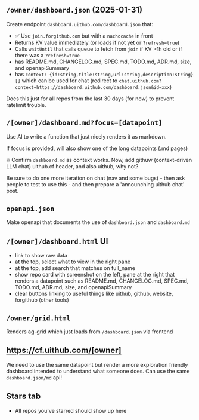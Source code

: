 ## `/owner/dashboard.json` (2025-01-31)

Create endpoint `dashboard.uithub.com/dashboard.json` that:

- ✅ Use `join.forgithub.com` but with a `nachocache` in front
- Returns KV value immediately (or loads if not yet or `?refresh=true`)
- Calls `waitUntil` that calls queue to fetch from `join` if KV >1h old or if there was a `?refresh=true`
- has README.md, CHANGELOG.md, SPEC.md, TODO.md, ADR.md, size, and openapiSummary
- has `context: {id:string,title:string,url:string,description:string}[]` which can be used for chat (redirect to `chat.uithub.com?context=https://dashboard.uithub.com/dashboard.json&id=xxx`)

Does this just for all repos from the last 30 days (for now) to prevent ratelimit trouble.

## `/[owner]/dashboard.md?focus=[datapoint]`

Use AI to write a function that just nicely renders it as markdown.

If focus is provided, will also show one of the long datapoints (.md pages)

🔥 Confirm `dashboard.md` as context works. Now, add githuw (context-driven LLM chat) uithub.cf header, and also uithub, why not?

Be sure to do one more iteration on chat (nav and some bugs) - then ask people to test to use this - and then prepare a 'announching uithub chat' post.

## `openapi.json`

Make openapi that documents the use of `dashboard.json` and `dashboard.md`

## `/[owner]/dashboard.html` UI

- link to show raw data
- at the top, select what to view in the right pane
- at the top, add search that matches on full_name
- show repo card with screenshot on the left, pane at the right that renders a datapoint such as README.md, CHANGELOG.md, SPEC.md, TODO.md, ADR.md, size, and openapiSummary
- clear buttons linking to useful things like uithub, github, website, forgithub (other tools)

## `/owner/grid.html`

Renders ag-grid which just loads from `/dashboard.json` via frontend

## https://cf.uithub.com/[owner]

We need to use the same datapoint but render a more exploration friendly dashboard intended to understand what someone does. Can use the same `dashboard.json/md` api!

## Stars tab

- All repos you've starred should show up here
